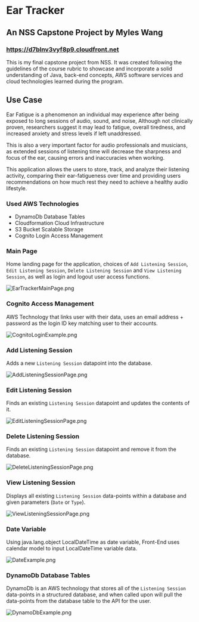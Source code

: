 # Ear Tracker
## An NSS Capstone Project by Myles Wang

### https://d7blnv3vyf8p9.cloudfront.net

This is my final capstone project from NSS. It was created following the guidelines of the course rubric to showcase and incorporate a solid understanding of Java, back-end concepts, AWS software services and cloud technologies learned during the program.

## Use Case 
Ear Fatigue is a phenomenon an individual may experience after being exposed to long sessions of audio, sound, and noise, Although not clinically proven, researchers suggest it may lead to fatigue, overall tiredness, and increased anxiety and stress levels if left unaddressed. 

This is also a very important factor for audio professionals and musicians, as extended sessions of listening time will decrease the sharpness and focus of the ear, causing errors and inaccuracies when working. 

This application allows the users to store, track, and analyze their listening activity, comparing their ear-fatigueness over time and providing users recommendations on how much rest they need to achieve a healthy audio lifestyle.

### Used AWS Technologies 
- DynamoDb Database Tables 
- Cloudformation Cloud Infrastructure 
- S3 Bucket Scalable Storage
- Cognito Login Access Management

### Main Page
Home landing page for the application, choices of `Add Listening Session`, `Edit Listening Session`, `Delete Listening Session` and `View Listening Session`, as well as login and logout user access functions.

![EarTrackerMainPage.png](ImagesREADME%2FEarTrackerMainPage.png)

### Cognito Access Management
AWS Technology that links user with their data, uses an email address + password as the login ID key matching user to their accounts.

![CognitoLoginExample.png](ImagesREADME%2FCognitoLoginExample.png)

### Add Listening Session
Adds a new `Listening Session` datapoint into the database. 

![AddListeningSessionPage.png](ImagesREADME%2FAddListeningSessionPage.png)

### Edit Listening Session
Finds an existing `Listening Session` datapoint and updates the contents of it.

![EditListeningSessionPage.png](ImagesREADME%2FEditListeningSessionPage.png)

### Delete Listening Session 
Finds an existing `Listening Session` datapoint and remove it from the database.

![DeleteListeningSessionPage.png](ImagesREADME%2FDeleteListeningSessionPage.png)

### View Listening Session
Displays all existing `Listening Session` data-points within a database and given parameters (`Date` or `Type`).

![ViewListeningSessionPage.png](ImagesREADME%2FViewListeningSessionPage.png)

### Date Variable
Using java.lang.object LocalDateTime as date variable, Front-End uses calendar model to input LocalDateTime variable data.

![DateExample.png](ImagesREADME%2FDateExample.png)

### DynamoDb Database Tables 
DynamoDb is an AWS technology that stores all of the `Listening Session` data-points in a structured database, and when called upon will pull the data-points from the database table to the API for the user. 

![DynamoDbExample.png](ImagesREADME%2FDynamoDbExample.png)
